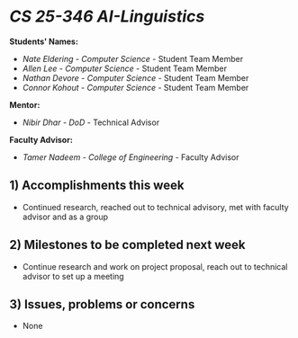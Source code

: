 # *CS 25-346 AI-Linguistics*

**Students' Names:**

- *Nate Eldering* - *Computer Science* - Student Team Member
- *Allen Lee*     - *Computer Science* - Student Team Member
- *Nathan Devore* - *Computer Science* - Student Team Member
- *Connor Kohout* - *Computer Science* - Student Team Member

**Mentor:**

- *Nibir Dhar*    - *DoD* - Technical Advisor

**Faculty Advisor:**

- *Tamer Nadeem* - *College of Engineering* - Faculty Advisor

## 1) Accomplishments this week ##
   - Continued research, reached out to technical advisory, met with faculty advisor and as a group

## 2) Milestones to be completed next week ##
   - Continue research and work on project proposal, reach out to technical advisor to set up a meeting 

## 3) Issues, problems or concerns ##
   - None